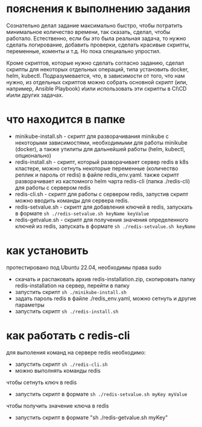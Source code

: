 # пояснения к выполнению задания
Сознательно делал задание максимально быстро, чтобы потратить минимальное количество времени, так сказать, сделал, чтобы работало. Естественно, если бы это была реальная задача, то нужно сделать логирование, добавить проверки, сделать красивые скрипты, переменные, коменты и т.д. Но пока специально упростил. 

Кроме скриптов, которые нужно сделать согласно заданию, сделал скрипты для некоторых отдельных операций, типа установить docker, helm, kubectl. Подразумевается, что, в зависимости от того, что нам нужно, из отдельных скриптов можно собрать основной скрипт (или, например, Ansible Playbook) и\или использовать эти скрипты в CI\CD и\или других задачах. 

# что находится в папке
- minikube-install.sh - скрипт для разворачивания minikube с некоторыми зависимостями, необходимыми для работы minikube (docker), а также утилиты для дальнейшей работы (helm, kubectl, опционально)
- redis-install.sh - скрипт, который разворачивает сервер redis в k8s кластере, можно сетнуть некоторые переменные (количество реплик и пароль от redis) в файле redis_env.yaml. также скрипт разворачивает из кастомного helm чарта redis-cli (папка ./redis-cli) для работы с сервером redis
- redis-cli.sh - скрипт для работы с сервером redis, запустив скрипт можно вводить команды для сервера redis.
- redis-setvalue.sh - скрипт для добавления ключей в redis, запускать в формате ``sh ./redis-setvalue.sh keyName keyValue``
- redis-getvalue.sh - скрипт для получения значения определенного ключей из redis, запускать в формате ``sh ./redis-setvalue.sh keyName``

# как установить
протестировано под Ubuntu 22.04, необходимы права sudo
- скачать и распаковать архив redis-installation.zip, скопировать папку redis-installation на сервер, перейти в папку 
- запустить скрипт ``sh ./minikube-install.sh``
- задать пароль redis в файле ./redis_env.yaml, можно сетнуть и другие параметры
- запустить скрипт ``sh ./redis-install.sh``

# как работать с redis-cli
для выполения команд на сервере redis необходимо:
- запустить скрипт ``sh ./redis-cli.sh``
- можно выполнять команды redis

чтобы сетнуть ключ в redis
- запустить скрипт в формате ``sh ./redis-setvalue.sh myKey myValue``

чтобы получить значение ключа в redis
- запустить скрипт в формате "sh ./redis-getvalue.sh myKey"
